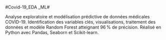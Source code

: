 #Covid-19_EDA _ML#

Analyse exploratoire et modélisation prédictive de données médicales COVID-19. Identification des variables clés, visualisations, traitement des données et modèle Random Forest atteignant 96 % de précision. Réalisé en Python avec Pandas, Seaborn et Scikit-learn.
